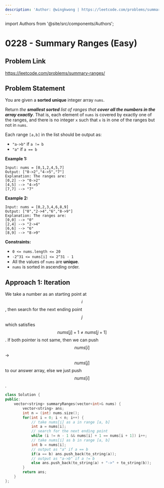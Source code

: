 ```yaml
---
description: 'Author: @wingkwong | https://leetcode.com/problems/summary-ranges/'
---
```


import Authors from '@site/src/components/Authors';

# 0228 - Summary Ranges (Easy)

## Problem Link

https://leetcode.com/problems/summary-ranges/

## Problem Statement

You are given a **sorted unique** integer array `nums`.

Return _the **smallest sorted** list of ranges that **cover all the numbers in the array exactly**_. That is, each element of `nums` is covered by exactly one of the ranges, and there is no integer `x` such that `x` is in one of the ranges but not in `nums`.

Each range `[a,b]` in the list should be output as:

* `"a->b"` if `a != b`
* `"a"` if `a == b`

**Example 1:**

```
Input: nums = [0,1,2,4,5,7]
Output: ["0->2","4->5","7"]
Explanation: The ranges are:
[0,2] --> "0->2"
[4,5] --> "4->5"
[7,7] --> "7"
```

**Example 2:**

```
Input: nums = [0,2,3,4,6,8,9]
Output: ["0","2->4","6","8->9"]
Explanation: The ranges are:
[0,0] --> "0"
[2,4] --> "2->4"
[6,6] --> "6"
[8,9] --> "8->9"
```

**Constraints:**

* `0 <= nums.length <= 20`
* `-2^31 <= nums[i] <= 2^31 - 1`
* All the values of `nums` are **unique**.
* `nums` is sorted in ascending order.

## Approach 1: Iteration

We take a number as an starting point at $$i$$, then search for the next ending point $$j$$ which satisfies $$nums[j] + 1 \ne nums[j + 1]$$. If both pointer is not same, then we can push $$nums[i]$$->$$nums[j]$$ to our answer array, else we just push $$nums[i]$$.

<Authors names="@wingkwong"/>

```cpp
class Solution {
public:
    vector<string> summaryRanges(vector<int>& nums) {
        vector<string> ans;
        int n = (int) nums.size();
        for(int i = 0; i < n; i++) {
            // take nums[i] as a in range [a, b]
            int a = nums[i];
            // search for the next ending point
            while (i != n - 1 && nums[i] + 1 == nums[i + 1]) i++;
            // take nums[i] as b in range [a, b]
            int b = nums[i];
            // output as "a" if a == b
            if(a == b) ans.push_back(to_string(a));
            // output as "a->b" if a != b
            else ans.push_back(to_string(a) + "->" + to_string(b));
        }
        return ans;
    }
};
```
